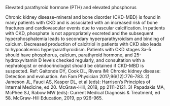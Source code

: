 Elevated parathyroid hormone (PTH) and elevated phosphorus

Chronic kidney disease–mineral and bone disorder (CKD-MBD) is found in many patients with CKD and
is associated with an increased risk of bone fractures and cardiovascular events due to vascular
calcification. In patients with CKD, phosphate is not appropriately excreted and the subsequent
hyperphosphatemia leads to secondary hyperparathyroidism and binding of calcium. Decreased production
of calcitriol in patients with CKD also leads to hypocalcemic hyperparathyroidism. Patients with CKD
stages 3a–5 should have phosphorus, calcium, parathyroid hormone, and 25-hydroxyvitamin D levels
checked regularly, and consultation with a nephrologist or endocrinologist should be obtained if
CKD-MBD is suspected.
Ref: Gaitonde DY, Cook DL, Rivera IM: Chronic kidney disease: Detection and evaluation. Am Fam Physician
2017;96(12):776-783. 2) Jameson JL, Fauci AS, Kasper DL, et al (eds): Harrison’s Principles of Internal Medicine, ed
20. McGraw-Hill, 2018, pp 2111-2121. 3) Papadakis MA, McPhee SJ, Rabow MW (eds): Current Medical Diagnosis &
Treatment, ed 58. McGraw-Hill Education, 2019, pp 926-965.